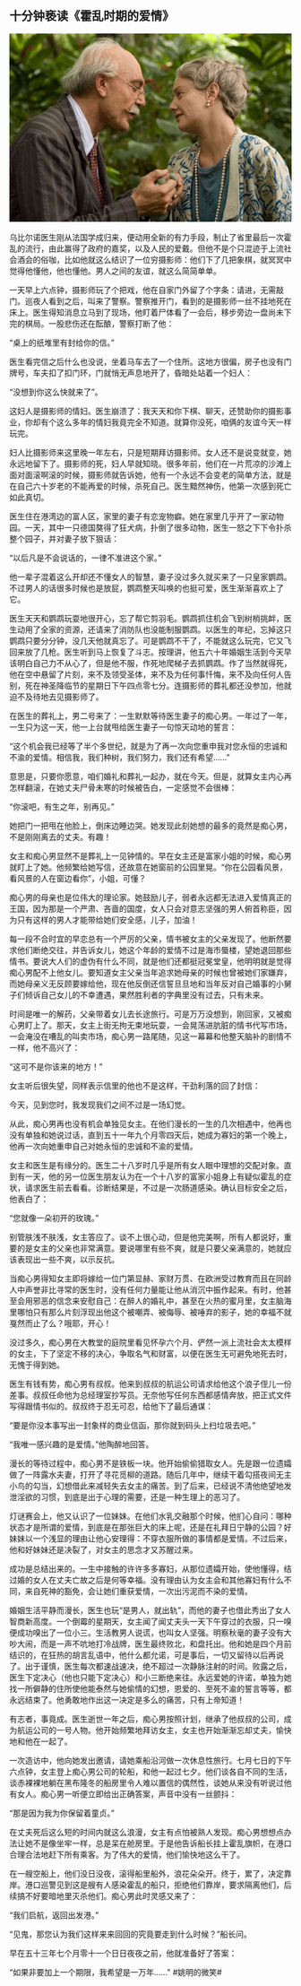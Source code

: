 ## 十分钟亵读《霍乱时期的爱情》

![love_in_the_time_of_chorela](../figures/love_in_the_time_of_chorela/love_in_the_time_of_chorela.jpg)

乌比尔诺医生刚从法国学成归来，便动用全新的有力手段，制止了省里最后一次霍乱的流行，由此赢得了政府的嘉奖，以及人民的爱戴。但他不是个只混迹于上流社会酒会的俗咖，比如他就这么结识了一位穷摄影师：他们下了几把象棋，就冥冥中觉得他懂他，他也懂他。男人之间的友谊，就这么简简单单。

一天早上六点钟，摄影师玩了个把戏，他在自家门外留了个字条：请进，无需敲门。巡夜人看到之后，叫来了警察。警察推开门，看到的是摄影师一丝不挂地死在床上。医生得知消息立马到了现场，他盯着尸体看了一会后，移步旁边一盘尚未下完的棋局。一股悲伤还在酝酿，警察打断了他：

“桌上的纸堆里有封给你的信。”

医生看完信之后什么也没说，坐着马车去了一个住所。这地方很偏，房子也没有门牌号，车夫扣了扣门环，门就悄无声息地开了，昏暗处站着一个妇人：

“没想到你这么快就来了”。

这妇人是摄影师的情妇。医生崩溃了：我天天和你下棋、聊天，还赞助你的摄影事业，你却有个这么多年的情妇我竟完全不知道。就算你没死，咱俩的友谊今天一样玩完。

妇人比摄影师来这里晚一年左右，只是短期拜访摄影师。女人还不是说变就变，她永远地留下了。摄影师的死，妇人早就知晓。很多年前，他们在一片荒凉的沙滩上面对面滚啊滚的时候，摄影师就告诉她，他有一个永远不会变老的简单方法，就是在自己六十岁老的不能再爱的时候，杀死自己。医生黯然神伤，他第一次感到死亡如此真切。

医生住在港湾边的富人区，家里的妻子有恋宠物癖。她在家里几乎开了一家动物园。一天，其中一只德国獒得了狂犬病，扑倒了很多动物，医生一怒之下下令扑杀整个园子，并对妻子放下狠话：

“以后凡是不会说话的，一律不准进这个家。”

他一辈子混着这么开却还不懂女人的智慧，妻子没过多久就买来了一只皇家鹦鹉。不过男人的话很多时候也是放屁，鹦鹉整天叫唤的也挺可爱，医生渐渐喜欢上了它。

医生天天和鹦鹉玩耍地很开心，忘了帮它剪羽毛。鹦鹉抓住机会飞到树梢挑衅，医生动用了全家的资源，还请来了消防队也没能制服鹦鹉。以医生的年纪，忘掉这只鹦鹉只要分分钟，没几天他就真忘了。可是鹦鹉不干了，不能就这么玩完，它又飞回来放了几枪。医生听到马上恢复了斗志。按理讲，他五六十年婚姻生活到今天早该明白自己力不从心了，但是他不服，作死地爬梯子去抓鹦鹉。作了当然就得死，他在空中悬留了片刻，来不及领受圣体，来不及为任何事忏悔，来不及向任何人告别，死在神圣降临节的星期日下午四点零七分。连摄影师的葬礼都还没参加，他就迫不及待地去见摄影师了。

在医生的葬礼上，男二号来了：一生默默等待医生妻子的痴心男。一年过了一年，一生只为这一天，他一上台就甩给医生妻子一句惊天动地的誓言：

“这个机会我已经等了半个多世纪，就是为了再一次向您重申我对您永恒的忠诚和不渝的爱情。相信我，我们种树，我们努力，我们还有希望......”

意思是，只要你愿意，咱们婚礼和葬礼一起办，就在今天。但是，就算女主内心再怎样翻滚，在她丈夫尸骨未寒的时候被告白，一定感觉不会很棒：

“你滚吧，有生之年，别再见。”

她把门一把甩在他脸上，倒床边睡边哭。她发现此刻她想的最多的竟然是痴心男，不是刚刚离去的丈夫。有趣！

女主和痴心男显然不是葬礼上一见钟情的。早在女主还是富家小姐的时候，痴心男就盯上了她。他频繁给她写信，还故意在她窗前的公园里晃。“你在公园看风景，看风景的人在窗边看你”，小姐，可懂？

痴心男的母亲也是位伟大的理论家。她鼓励儿子，弱者永远都无法进入爱情真正的王国，因为那是一个严肃、吝啬的国度，女人只会对意志坚强的男人俯首称臣，因为只有这样的男人才能带给她们安全感，儿子，加油！

每一段不合时宜的早恋总有一个严厉的父亲，情书被女主的父亲发现了。他断然要求他们断绝交往，并告诉女儿，她这个年龄的爱情不过是海市蜃楼，望她退回那些情书。要说大人们的虚伪有什么不同，就是他们还都挺冠冕堂皇，他明明就是觉得痴心男配不上他女儿。要知道女主父亲当年追求她母亲的时候也曾被她们家嫌弃，而她母亲义无反顾要嫁给他，现在他反倒还信誓旦旦地和当年反对自己婚事的小舅子们倾诉自己女儿的不幸遭遇，果然胜利者的字典里没有过去，只有未来。

时间是唯一的解药，父亲带着女儿去长途旅行。可是万万没想到，刚回家，又被痴心男盯上了。那天，女主上街无拘无束地玩耍，一会晃荡进肮脏的情书代写市场，一会淹没在嘈乱的叫卖市场，痴心男一路尾随，见这一幕幕和他整天脑补的剧情不一样，他不高兴了：

“这可不是你该来的地方！”

女主听后很失望，同样表示信里的他也不是这样，干劲利落的回了封信：

今天，见到您时，我发现我们之间不过是一场幻觉。

从此，痴心男再也没有机会单独见女主。在他们漫长的一生的几次相遇中，他再也没有单独和她说过话，直到五十一年九个月零四天后，她成为寡妇的第一个晚上，他再一次向她重申自己对她永恒的忠诚和不渝的爱情。

女主和医生是有缘分的。医生二十八岁时几乎是所有女人眼中理想的交配对象。直到有一天，他的另一位医生朋友认为在一个十八岁的富家小姐身上有疑似霍乱的症状，请求医生前去看看。诊断结果是，不过是一次肠道感染。确认目标安全之后，他表白了：

“您就像一朵初开的玫瑰。”

别管肤浅不肤浅，女主答应了。谈不上很心动，但是他完美啊，所有人都说好，重要的是女主的父亲也非常满意。要说哪里有些不爽，就是只要父亲满意的，她就应该表现出一些不爽，以示反抗。

当痴心男得知女主即将嫁给一位门第显赫、家财万贯、在欧洲受过教育而且在同龄人中声誉非比寻常的医生时，没有任何力量能让他从消沉中振作起来。有时，他甚至会用邪恶的信念来安慰自己：在醉人的婚礼中，甚至在火热的蜜月里，女主脑海里哪怕只有那么片刻浮现出他这个被嘲弄、被侮辱、被唾弃的影子，她的幸福不就戛然而止了么？哦耶，开心！

没过多久，痴心男在大教堂的庭院里看见怀孕六个月、俨然一派上流社会太太模样的女主，下了坚定不移的决心，争取名气和财富，以便在医生无可避免地死去时，无愧于得到她。

医生有钱有势，痴心男有叔叔。他来到叔叔的航运公司请求给他这个浪子侄儿一份差事。叔叔任命他为总经理室抄写员。无奈他写任何东西都感情奔放，把正式文件写得跟情书似的。叔叔终于忍无可忍，给他下了最后通谋：

“要是你没本事写出一封象样的商业信函，那你就到码头上扫垃圾去吧。”

“我唯一感兴趣的是爱情。”他陶醉地回答。

漫长的等待过程中，痴心男不是铁板一块。他开始偷偷猎取女人。先是跟一位遗孀做了一阵露水夫妻，打开了寻花觅柳的道路。随后几年中，继续干着勾搭夜间无主小鸟的勾当，幻想借此来减轻失去女主的痛苦。到了后来，已经说不清他绝望地发泄淫欲的习惯，到底是出于心理的需要，还是一种生理上的恶习了。

灯谜赛会上，他又认识了一位妹妹。在他们水乳交融那个时候，他扪心自问：哪种状态才是所谓的爱情，到底是在那张巨大的床上呢，还是在礼拜日宁静的公园？好妹妹以一个浅显的理由让他心安理得：不穿衣服所做的事情都是爱情。不过后来，他和好妹妹还是决裂了，对女主的思念才又苏醒过来。

成功是总结出来的。一生中接触的许许多多寡妇，从那位遗孀开始，使他懂得，结过婚的女人在丈夫亡故之后是何等幸福。没有理由认为女主会和其他寡妇有什么不同，来自死神的豁免，会让她们重获爱情，一次出污泥而不染的爱情。

婚姻生活平静而漫长，医生也玩“是男人，就出轨”，而他的妻子也借此秀出了女人智商新高度。一个倒霉的星期天，女主闻了闻丈夫头一天下午穿过的衣服，只一嗅便成功嗅出了一位小三。生活教男人说谎，也叫女人坚强。明察秋毫的妻子没有大吵大闹，而是一声不吭地打冷战牌，医生最终败北，和盘托出。他和她是四个月前结识的，在狂热的胡言乱语中，他什么都允诺，可是事后，一切又留待以后再说了。出于谨慎，医生每次都速战速决，绝不超过一次静脉注射的时间。败露之后，医生下定决心（他也只能下定决心）和小三断绝来往。永远爱她的许诺，单独为她找一所僻静的住所使他能泰然与她偷情的幻想，恩爱的、至死不渝的誓言等等，都永远结束了。他勇敢地作出这一决定是多么的痛苦，只有上帝知道！

有志者，事竟成。医生逝世一年之后，痴心男按照计划，继承了他叔叔的公司，成为航运公司的一号人物。他开始频繁地拜访女主，女主也开始渐渐忘却丈夫，愉快地和他在一起了。

一次造访中，他向她发出邀请，请她乘船沿河做一次休息性旅行。七月七日的下午六点钟，女主登上痴心男公司的轮船，和他一起过七夕。他们谈各自不同的生活，谈赤裸裸地躺在黑布隆冬的船房里令人难以置信的偶然性，谈她从来没有听说过他有女人。痴心男一听便立即给出正确答案，声音中没有一丝颤抖：

“那是因为我为你保留着童贞。”

在丈夫死后这么短的时间内就这么浪漫，女主有点怕被熟人发现。痴心男想想点办法让她不是像坐牢一样，总是呆在舱房里。于是他告诉船长挂上霍乱旗帜，在港口合理合法地赶下所有乘客。为了伟大的爱情，他们愉快地这么干了。

在一艘空船上，他们没日没夜，滚得船里船外，浪花朵朵开。终于，累了，决定靠岸。港口巡警见到这是艘有人感染霍乱的船只，拒绝他们靠岸，要求隔离他们，后续搞不好要暗地里灭杀他们。痴心男此时灵感又来了：

“我们启航，返回出发港。”

“见鬼，那您认为我们这样来来回回的究竟要走到什么时候？”船长问。

早在五十三年七个月零十一个日日夜夜之前，他就准备好了答案：

“如果非要加上一个期限，我希望是一万年......” #姚明的微笑#
